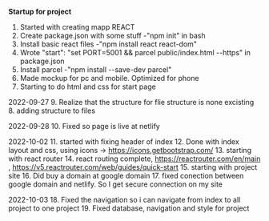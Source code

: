 **Startup for project**
1. Started with creating mapp REACT
2. Create package.json with some stuff 
-"npm init" in bash 
3. Install basic react files 
-"npm install react react-dom"
4. Wrote "start": "set PORT=5001 && parcel public/index.html --https" in package.json
5. Install parcel 
-"npm install --save-dev parcel"
6. Made mockup for pc and mobile. Optimized for phone
7. Starting to do html and css for start page 

2022-09-27
9. Realize that the structure for flie structure is none excisting
8. adding structure to files

2022-09-28
10. Fixed so page is live at netlify

2022-10-02
11. started with fixing header of index
12. Done with index layout and css, using icons -> https://icons.getbootstrap.com/
13. starting with react router
14. react routing complete, https://reactrouter.com/en/main , https://v5.reactrouter.com/web/guides/quick-start
15. starting with project site
16. Did buy a domain at google domain
17. fixed conection between google domain and netlify. So I get secure connection on my site

2022-10-03
18. Fixed the navigation so i can navigate from index to all project to one project
19. Fixed database, navigation and style for project